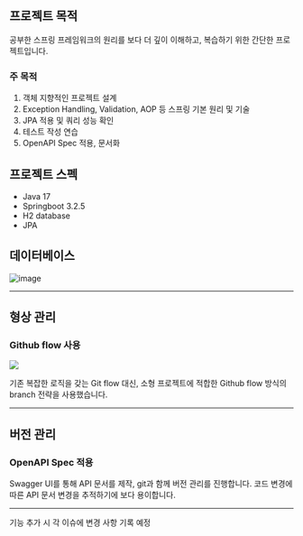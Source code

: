 ## 프로젝트 목적
공부한 스프링 프레임워크의 원리를 보다 더 깊이 이해하고, 복습하기 위한 간단한 프로젝트입니다.
### 주 목적
1. 객체 지향적인 프로젝트 설계
2. Exception Handling, Validation, AOP 등 스프링 기본 원리 및 기술
3. JPA 적용 및 쿼리 성능 확인
4. 테스트 작성 연습
5. OpenAPI Spec 적용, 문서화

## 프로젝트 스펙
- Java 17
- Springboot 3.2.5
- H2 database
- JPA

## 데이터베이스
![image](https://github.com/hyeok-kong/hello-spring/assets/70522355/044b8442-c305-4b68-bb97-f0b024fa3ec4)


- - -
## 형상 관리
### Github flow 사용
![](https://img1.daumcdn.net/thumb/R1280x0/?scode=mtistory2&fname=https%3A%2F%2Fblog.kakaocdn.net%2Fdn%2FJebIK%2FbtsnHSEQSCt%2FswDjNqMH7DS4UdV6kDh9Y0%2Fimg.png)

기존 복잡한 로직을 갖는 Git flow 대신, 소형 프로젝트에 적합한 Github flow 방식의 branch 전략을 사용했습니다.
- - -
## 버전 관리
### OpenAPI Spec 적용
Swagger UI를 통해 API 문서를 제작, git과 함께 버전 관리를 진행합니다.
코드 변경에 따른 API 문서 변경을 추적하기에 보다 용이합니다.

- - -
기능 추가 시 각 이슈에 변경 사항 기록 예정
